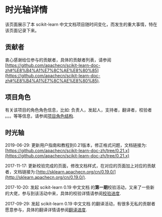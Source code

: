# 时光轴详情

该页面展示了本 scikit-learn 中文文档项目随时间变化，而发生的重大事情，特在该页面记录下来。

## 贡献者

衷心感谢给位参与的贡献者，具体的贡献者列表，请参阅[https://github.com/apachecn/scikit-learn-doc-zh#%E8%B4%A1%E7%8C%AE%E8%80%85](https://github.com/apachecn/scikit-learn-doc-zh#%E8%B4%A1%E7%8C%AE%E8%80%85).

## 项目角色

有关该项目的角色角色信息，比如: 负责人，发起人，支持者，翻译者，校验者 。。。等等信息，请参阅[项目角色结构](http://sklearn.apachecn.org/cn/0.19.0/project-role.html).

## 时光轴

2019-06-29: 更新用户指南和教程到0.21版本，修正格式问题，文档链接为:[https://github.com/apachecn/scikit-learn-doc-zh/tree/0.21.x](https://github.com/apachecn/scikit-learn-doc-zh/tree/0.21.x)

2017-11-17: 更新校验完成的页面，修改文档样式，在对应的页面加上对应的贡献者，文档链接为:[http://sklearn.apachecn.org/cn/0.19.0/](http://sklearn.apachecn.org/cn/0.19.0/).

2017-10-20: 发起 scikit-learn 0.19 中文文档 的**第一期**校验活动，又来了一些新的大佬，参与到该活动中来，具体的校验详情请参阅[校验进度](http://sklearn.apachecn.org/cn/0.19.0/project-check-progress.html).

2017-09-29: 发起 scikit-learn 0.19 中文文档 的翻译活动，有很多无私的贡献者愿意参与，具体的翻译详情请参阅[翻译进度](http://sklearn.apachecn.org/cn/0.19.0/project-translation-progress.html).
